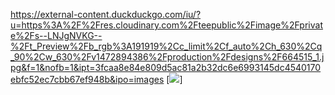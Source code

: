 https://external-content.duckduckgo.com/iu/?u=https%3A%2F%2Fres.cloudinary.com%2Fteepublic%2Fimage%2Fprivate%2Fs--LNJgNVKG--%2Ft_Preview%2Fb_rgb%3A191919%2Cc_limit%2Cf_auto%2Ch_630%2Cq_90%2Cw_630%2Fv1472894386%2Fproduction%2Fdesigns%2F664515_1.jpg&f=1&nofb=1&ipt=3fcaa8e84e809d5ac81a2b32dc6e6993145dc4540170ebfc52ec7cbb67ef948b&ipo=images
[<img src="https://external-content.duckduckgo.com/iu/?u=https%3A%2F%2Fres.cloudinary.com%2Fteepublic%2Fimage%2Fprivate%2Fs--LNJgNVKG--%2Ft_Preview%2Fb_rgb%3A191919%2Cc_limit%2Cf_auto%2Ch_630%2Cq_90%2Cw_630%2Fv1472894386%2Fproduction%2Fdesigns%2F664515_1.jpg&f=1&nofb=1&ipt=3fcaa8e84e809d5ac81a2b32dc6e6993145dc4540170ebfc52ec7cbb67ef948b&ipo=images">]

